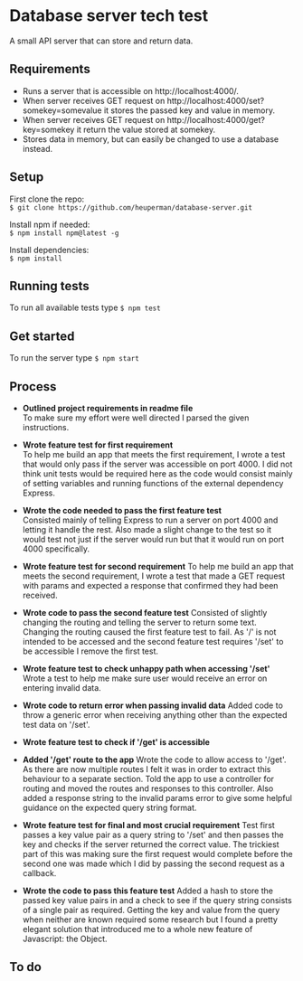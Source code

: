 # Database server tech test
A small API server that can store and return data.

## Requirements
- Runs a server that is accessible on http://localhost:4000/.
- When server receives GET request on http://localhost:4000/set?somekey=somevalue it stores the passed key and value in memory.
- When server receives GET request on http://localhost:4000/get?key=somekey it return the value stored at somekey.
- Stores data in memory, but can easily be changed to use a database instead.

## Setup
First clone the repo:  
`$ git clone https://github.com/heuperman/database-server.git`  

Install npm if needed:  
`$ npm install npm@latest -g`

 Install dependencies:  
`$ npm install`

## Running tests
To run all available tests type `$ npm test`

## Get started
To run the server type `$ npm start`

## Process
- **Outlined project requirements in readme file**  
To make sure my effort were well directed I parsed the given instructions.

- **Wrote feature test for first requirement**  
To help me build an app that meets the first requirement, I wrote a test that would only pass if the server was accessible on port 4000. I did not think unit tests would be required here as the code would consist mainly of setting variables and running functions of the external dependency Express.

- **Wrote the code needed to pass the first feature test**  
Consisted mainly of telling Express to run a server on port 4000 and letting it handle the rest. Also made a slight change to the test so it would test not just if the server would run but that it would run on port 4000 specifically.

- **Wrote feature test for second requirement**
To help me build an app that meets the second requirement, I wrote a test that made a GET request with params and expected a response that confirmed they had been received.

- **Wrote code to pass the second feature test**
Consisted of slightly changing the routing and telling the server to return some text. Changing the routing caused the first feature test to fail. As '/' is not intended to be accessed and the second feature test requires '/set' to be accessible I remove the first test.

- **Wrote feature test to check unhappy path when accessing '/set'**
Wrote a test to help me make sure user would receive an error on entering invalid data.

- **Wrote code to return error when passing invalid data**
Added code to throw a generic error when receiving anything other than the expected test data on '/set'.

- **Wrote feature test to check if '/get' is accessible**

- **Added '/get' route to the app**
Wrote the code to allow access to '/get'. As there are now multiple routes I felt it was in order to extract this behaviour to a separate section. Told the app to use a controller for routing and moved the routes and responses to this controller. Also added a response string to the invalid params error to give some helpful guidance on the expected query string format.

- **Wrote feature test for final and most crucial requirement**
Test first passes a key value pair as a query string to '/set' and then passes the key and checks if the server returned the correct value. The trickiest part of this was making sure the first request would complete before the second one was made which I did by passing the second request as a callback.

- **Wrote the code to pass this feature test**
Added a hash to store the passed key value pairs in and a check to see if the query string consists of a single pair as required. Getting the key and value from the query when neither are known required some research but I found a pretty elegant solution that introduced me to a whole new feature of Javascript: the Object.

## To do
